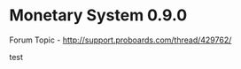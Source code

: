 Monetary System 0.9.0
=====================

Forum Topic - http://support.proboards.com/thread/429762/

test
